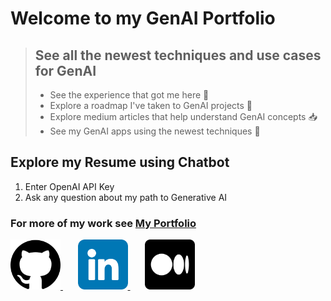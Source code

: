 # Welcome to my GenAI Portfolio

> ## See all the newest techniques and use cases for GenAI 
> - See the experience that got me here 🚗 
> - Explore a roadmap I've taken to GenAI projects 🗾
> - Explore medium articles that help understand GenAI concepts 📥
> - See my GenAI apps using the newest techniques 🔧


## Explore my Resume using Chatbot
1. Enter OpenAI API Key
2. Ask any question about my path to Generative AI



### For more of my work see [My Portfolio](https://generative-ai-portfolio-daukgnhrbwu5cugphlvjmm.streamlit.app/)

<a href="https://github.com/JesseHenson" >
<img src="images/github.png" data-canonical-src="https://gyazo.com/eb5c5741b6a9a16c692170a41a49c858.png" width="80" height="80" />
</a> 
&nbsp;
&nbsp;
&nbsp;  
<a href="https://www.linkedin.com/in/jessehensonai" >
<img src="images/linkedin.png" width="80" height="80" />
</a>
&nbsp;
&nbsp;
&nbsp;  
<a href="https://medium.com/@jesse.henson" >
<img src="images/medium.png" width="80" height="80" />
</a>
